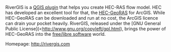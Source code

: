 RiverGIS is a [QGIS plugin](http://qgis.org/) that helps you create HEC-RAS flow model. HEC has developed an excellent tool for that, the [HEC-GeoRAS](http://www.hec.usace.army.mil/software/hec-georas/) for ArcGIS. While HEC-GeoRAS can be downloaded and run at no cost, the ArcGIS licence can drain your pocket heavily. RiverGIS, released under the [GNU General Public License](<http://www.gnu.org/copyleft/gpl.html), brings the power of HEC-GeoRAS into the [free/libre software](https://en.wikipedia.org/wiki/Free_software) world.

Homepage: http://rivergis.com

